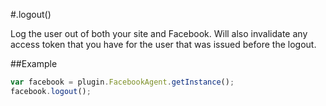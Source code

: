 #.logout()

Log the user out of both your site and Facebook. Will also invalidate any access token that you have for the user that was issued before the logout.

##Example

```javascript
var facebook = plugin.FacebookAgent.getInstance();
facebook.logout();
```
